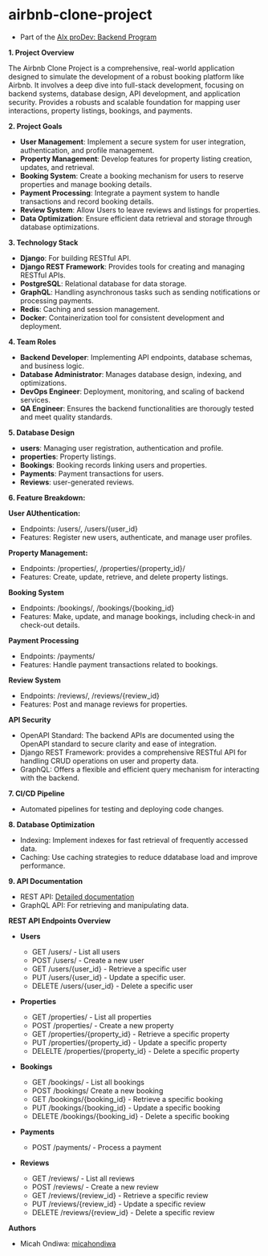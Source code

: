 # airbnb-clone-project

- Part of the [Alx proDev: Backend Program](https://www.alxafrica.com/programme/prodev-backend/)

**1. Project Overview**

The Airbnb Clone Project is a comprehensive, real-world application designed to simulate the development of a robust booking platform like Airbnb. It involves a deep dive into full-stack development, focusing on backend systems, database design, API development, and application security. Provides a robusts and scalable foundation for mapping user interactions, property listings, bookings, and payments.

**2. Project Goals**

- **User Management**: Implement a secure system for user integration, authentication, and profile management.
- **Property Management**:  Develop features for property listing creation, updates, and retrieval.
- **Booking System**: Create a booking mechanism for users to reserve properties and manage booking details. 
- **Payment Processing**: Integrate a payment system to handle transactions and record booking details. 
- **Review System**: Allow Users to leave reviews and listings for properties. 
- **Data Optimization**: Ensure efficient data retrieval and storage through database optimizations. 

**3. Technology Stack**
- **Django**: For building RESTful API.
- **Django REST Framework**: Provides tools for creating and managing RESTful APIs.
- **PostgreSQL**: Relational database for data storage.
- **GraphQL**: Handling asynchronous tasks such as sending notifications or processing payments. 
- **Redis**: Caching and session management. 
- **Docker**: Containerization tool for consistent development and deployment. 

**4. Team Roles**
- **Backend Developer**: Implementing API endpoints, database schemas, and business logic.
- **Database Administrator**: Manages database design, indexing, and optimizations.
- **DevOps Engineer**: Deployment, monitoring, and scaling of backend services.
- **QA Engineer**: Ensures the backend functionalities are thorougly tested and meet quality standards.

**5. Database Design**

- **users**: Managing user registration, authentication and profile.
- **properties**: Property listings.
- **Bookings**: Booking records linking users and properties. 
- **Payments**: Payment transactions for users. 
- **Reviews**: user-generated reviews. 

**6. Feature Breakdown:**

**User AUthentication:**
- Endpoints: /users/, /users/{user_id}
- Features: Register new users, authenticate, and manage user profiles. 

**Property Management:**
- Endpoints: /properties/, /properties/{property_id}/
- Features: Create, update, retrieve, and delete property listings. 

**Booking System**
- Endpoints: /bookings/, /bookings/{booking_id}
- Features: Make, update, and manage bookings, including check-in and check-out details. 

**Payment Processing**
- Endpoints: /payments/
- Features: Handle payment transactions related to bookings. 

**Review System**
- Endpoints: /reviews/, /reviews/{review_id}
- Features: Post and manage reviews for properties. 

**API Security**
- OpenAPI Standard: The backend APIs are documented using the OpenAPI standard to secure clarity and ease of integration.
- Django REST Framework: provides a comprehensive RESTful API for handling CRUD operations on user and property data.
- GraphQL: Offers a flexible and efficient query mechanism for interacting with the backend. 

**7. CI/CD Pipeline**
- Automated pipelines for testing and deploying code changes. 

**8. Database Optimization**
- Indexing: Implement indexes for fast retrieval of frequently accessed data.
- Caching: Use caching strategies to reduce ddatabase load and improve performance.

**9. API Documentation**
- REST API: [Detailed documentation](https://restfulapi.net/)
- GraphQL API: For retrieving and manipulating data. 

**REST API Endpoints Overview**

- **Users**
    - GET /users/ - List all users
    - POST /users/ - Create a new user
    - GET /users/{user_id} - Retrieve a specific user
    - PUT /users/{user_id} - Update a specific user.
    - DELETE /users/{user_id} - Delete a specific user

- **Properties**
    - GET /properties/ - List all properties
    - POST /properties/ - Create a new property
    - GET /properties/{property_id} - Retrieve a specific property
    - PUT /properties/{property_id} - Update a specific property
    - DELELTE /properties/{property_id} - Delete a specific property

- **Bookings**
    - GET /bookings/ - List all bookings
    - POST /bookings/ Create a new booking
    - GET /bookings/{booking_id} - Retrieve a specific booking
    - PUT /bookings/{booking_id} - Update a specific booking
    - DELETE /bookings/{booking_id} - Delete a specific booking

- **Payments**
    - POST /payments/ - Process a payment

- **Reviews**
    - GET /reviews/ - List all reviews
    - POST /reviews/ - Create a new review
    - GET /reviews/{review_id} - Retrieve a specific review
    - PUT /reviews/{review_id} - Update a specific review
    - DELETE /reviews/{review_id} - Delete a specific review

**Authors**

- Micah Ondiwa: [micahondiwa](https://github.com/micahondiwa)